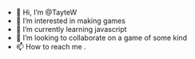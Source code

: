 - 👋 Hi, I’m @TayteW
- 👀 I’m interested in making games
- 🌱 I’m currently learning javascript
- 💞️ I’m looking to collaborate on a game of some kind
- 📫 How to reach me .

<!---
TayteW/TayteW is a ✨ special ✨ repository because its `README.md` (this file) appears on your GitHub profile.
You can click the Preview link to take a look at your changes.
--->
